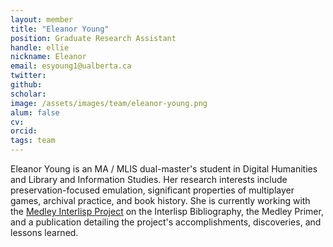 ```yaml
---
layout: member
title: "Eleanor Young"
position: Graduate Research Assistant
handle: ellie 
nickname: Eleanor 
email: esyoung1@ualberta.ca
twitter:
github:
scholar:
image: /assets/images/team/eleanor-young.png
alum: false
cv:
orcid:
tags: team
---
```

Eleanor Young is an MA / MLIS dual-master's student in Digital Humanities and Library and Information Studies. Her research interests include preservation-focused emulation, significant properties of multiplayer games, archival practice, and book history. She is currently working with the [Medley Interlisp Project](interlisp.org) on the Interlisp Bibliography, the Medley Primer, and a publication detailing the project's accomplishments, discoveries, and lessons learned.